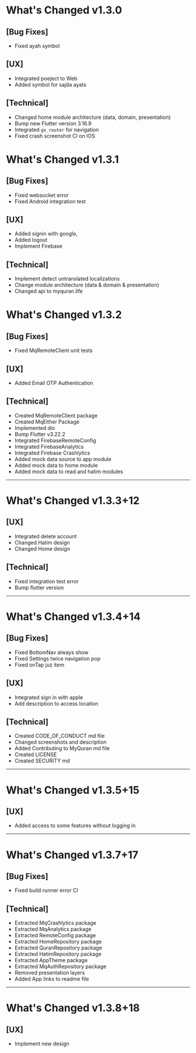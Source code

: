 # What's Changed v1.3.0

## [Bug Fixes]

- Fixed ayah symbol

## [UX]

- Integrated poeject to Web
- Added symbol for sajda ayats

## [Technical]

- Changed home module architecture (data, domain, presentation)
- Bump new Flutter version 3.16.9
- Integrated `go_router` for navigation
- Fixed crash screenshot CI on IOS

# What's Changed v1.3.1

## [Bug Fixes]

- Fixed websocket error
- Fixed Android integration test

## [UX]

- Added signin with google,
- Added logout
- Implement Firebase

## [Technical]

- Implement detect untranslated localizations
- Change module architecture (data & domain & presentation)
- Changed api to myquran.life

# What's Changed v1.3.2

## [Bug Fixes]

- Fixed MqRemoteClient unit tests

## [UX]

- Added Email OTP Authentication

## [Technical]

- Created MqRemoteClient package
- Created MqEither Package
- Implemented dio
- Bump Flutter v3.22.2
- Integrated FirebaseRemoteConfig
- Integrated FirebaseAnalytics
- Integrated Firebase Crashlytics
- Added mock data source to app module
- Added mock data to home module
- Added mock data to read and hatim modules

---

# What's Changed v1.3.3+12

## [UX]

- Integrated delete account
- Changed Hatim design
- Changed Home design

## [Technical]

- Fixed integration test error
- Bump flutter version

---

# What's Changed v1.3.4+14

## [Bug Fixes]

- Fixed BottomNav always show
- Fixed Settings twice navigation pop
- Fixed onTap juz item

## [UX]

- Integrated sign in with apple
- Add description to access location

## [Technical]

- Created CODE_OF_CONDUCT md file
- Changed screenshots and description
- Added Contributing to MyQuran md file
- Created LICENSE
- Created SECURITY md

---

# What's Changed v1.3.5+15

## [UX]

- Added access to some features without logging in

---

# What's Changed v1.3.7+17

## [Bug Fixes]

- Fixed build runner error CI

## [Technical]

- Extracted MqCrashlytics package
- Extracted MqAnalytics package
- Extracted RemoteConfig package
- Extracted HomeRepository package
- Extracted QuranRepository package
- Extracted HatimRepository package
- Extracted AppTheme package
- Extracted MqAuthRepository package
- Removed presentation layers
- Added App links to readme file

---

# What's Changed v1.3.8+18

## [UX]

- Implement new design
